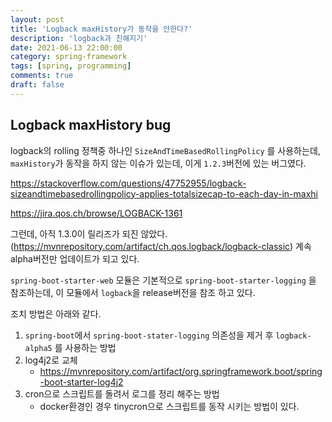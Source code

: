 ```yaml
---
layout: post
title: 'Logback maxHistory가 동작을 안한다?'
description: 'logback과 친해지기'
date: 2021-06-13 22:00:00
category: spring-framework
tags: [spring, programming]
comments: true
draft: false
---
```


## Logback maxHistory bug

logback의 rolling 정책중 하나인 `SizeAndTimeBasedRollingPolicy` 를 사용하는데, `maxHistory`가 동작을 하지 않는 이슈가 있는데, 이게 `1.2.3`버전에 있는 버그였다.

https://stackoverflow.com/questions/47752955/logback-sizeandtimebasedrollingpolicy-applies-totalsizecap-to-each-day-in-maxhi

https://jira.qos.ch/browse/LOGBACK-1361

그런데, 아직 1.3.0이 릴리즈가 되진 않았다. (https://mvnrepository.com/artifact/ch.qos.logback/logback-classic) 계속 alpha버전만 업데이트가 되고 있다.

`spring-boot-starter-web` 모듈은 기본적으로 `spring-boot-starter-logging` 을 참조하는데, 이 모듈에서 `logback`을 release버전을 참조 하고 있다.

조치 방법은 아래와 같다.

1. `spring-boot`에서 `spring-boot-stater-logging` 의존성을 제거 후 `logback-alpha5` 를 사용하는 방법
2. log4j2로 교체
   - https://mvnrepository.com/artifact/org.springframework.boot/spring-boot-starter-log4j2
3. cron으로 스크립트를 돌려서 로그를 정리 해주는 방법
   - docker환경인 경우 tinycron으로 스크립트를 동작 시키는 방법이 있다.
